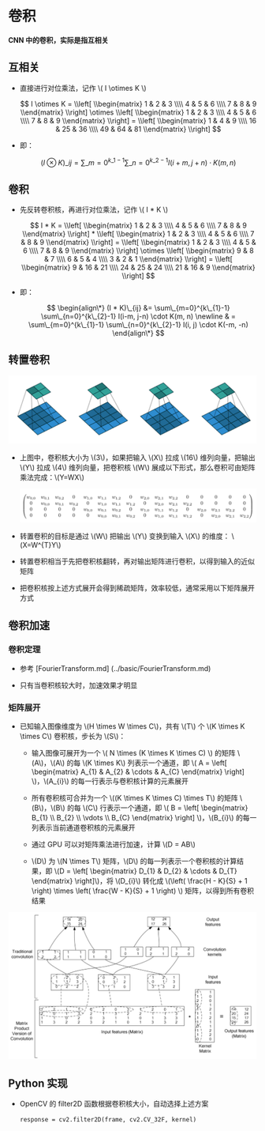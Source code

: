 <script type="text/javascript" src="http://cdn.mathjax.org/mathjax/latest/MathJax.js?config=default"></script>

# 卷积

#### CNN 中的卷积，实际是指互相关

## 互相关

- 直接进行对位乘法，记作 \\( I \otimes K \\)

	$$ I \otimes K = \\left[ \\begin{matrix} 1 & 2 & 3 \\\\ 4 & 5 & 6 \\\\ 7 & 8 & 9 \\end{matrix} \\right] \otimes \\left[ \\begin{matrix} 1 & 2 & 3 \\\\ 4 & 5 & 6 \\\\ 7 & 8 & 9 \\end{matrix} \\right] = \\left[ \\begin{matrix} 1 & 4 & 9 \\\\ 16 & 25 & 36 \\\\ 49 & 64 & 81 \\end{matrix} \\right] $$

- 即：

	$$ (I \otimes K)\_{ij} = \sum\_{m=0}^{k\_{1}-1} \sum\_{n=0}^{k\_{2}-1} I(i+m, j+n) \cdot K(m, n) $$

## 卷积

- 先反转卷积核，再进行对位乘法，记作 \\( I * K \\)

	$$ I * K = \\left[ \\begin{matrix} 1 & 2 & 3 \\\\ 4 & 5 & 6 \\\\ 7 & 8 & 9 \\end{matrix} \\right] * \\left[ \\begin{matrix} 1 & 2 & 3 \\\\ 4 & 5 & 6 \\\\ 7 & 8 & 9 \\end{matrix} \\right] = \\left[ \\begin{matrix} 1 & 2 & 3 \\\\ 4 & 5 & 6 \\\\ 7 & 8 & 9 \\end{matrix} \\right] \otimes \\left[ \\begin{matrix} 9 & 8 & 7 \\\\ 6 & 5 & 4 \\\\ 3 & 2 & 1 \\end{matrix} \\right] = \\left[ \\begin{matrix} 9 & 16 & 21 \\\\ 24 & 25 & 24 \\\\ 21 & 16 & 9 \\end{matrix} \\right] $$

- 即：

	$$
	\begin{align\*}
	(I * K)\_{ij} &= \sum\_{m=0}^{k\_{1}-1} \sum\_{n=0}^{k\_{2}-1} I(i-m, j-n) \cdot K(m, n) \newline
	& = \sum\_{m=0}^{k\_{1}-1} \sum\_{n=0}^{k\_{2}-1} I(i, j) \cdot K(-m, -n) 
	\end{align\*}
	$$

## 转置卷积

![img](images/conv.png)

- 上图中，卷积核大小为 \\(3\\)，如果把输入 \\(X\\) 拉成 \\(16\\) 维列向量，把输出 \\(Y\\) 拉成 \\(4\\) 维列向量，把卷积核 \\(W\\) 展成以下形式，那么卷积可由矩阵乘法完成：\\(Y=WX\\)

	![img](images/conv_weight.png)

- 转置卷积的目标是通过 \\(W\\) 把输出 \\(Y\\) 变换到输入 \\(X\\) 的维度： \\(X=W^{T}Y\\)

- 转置卷积相当于先把卷积核翻转，再对输出矩阵进行卷积，以得到输入的近似矩阵

- 把卷积核按上述方式展开会得到稀疏矩阵，效率较低，通常采用以下矩阵展开方式

## 卷积加速

### 卷积定理

- 参考 [FourierTransform.md] (../basic/FourierTransform.md)

- 只有当卷积核较大时，加速效果才明显

### 矩阵展开

- 已知输入图像维度为 \\(H \times W \times C\\)，共有 \\(T\\) 个 \\(K \times K \times C\\) 卷积核，步长为 \\(S\\)：

	- 输入图像可展开为一个 \\( N \times (K \times K \times C) \\) 的矩阵 \\(A\\)，\\(A\\) 的每 \\(K \times K\\) 列表示一个通道，即 \\( A = \\left[ \\begin{matrix} A\_{1} & A\_{2} & \cdots & A\_{C} \\end{matrix} \\right] \\)，\\(A\_{i}\\) 的每一行表示与卷积核计算的元素展开

	- 所有卷积核可合并为一个 \\((K \times K \times C) \times T\\) 的矩阵 \\(B\\)，\\(B\\) 的每 \\(C\\) 行表示一个通道，即 \\( B = \\left[ \\begin{matrix} B\_{1} \\\\ B\_{2} \\\\ \vdots \\\\ B\_{C} \\end{matrix} \\right] \\)，\\(B\_{i}\\) 的每一列表示当前通道卷积核的元素展开

	- 通过 GPU 可以对矩阵乘法进行加速，计算 \\(D = AB\\)

	- \\(D\\) 为 \\(N \times T\\) 矩阵，\\(D\\) 的每一列表示一个卷积核的计算结果，即 \\(D = \\left[ \\begin{matrix} D\_{1} & D\_{2} & \cdots & D\_{T} \\end{matrix} \\right]\\)，将 \\(D\_{i}\\) 转化成 \\(\left( \frac{H - K}{S} + 1 \right) \times \left( \frac{W - K}{S} + 1 \right) \\) 矩阵，以得到所有卷积结果
	
![image](images/conv_acceleration.png)

## Python 实现

- OpenCV 的 filter2D 函数根据卷积核大小，自动选择上述方案

	```
	response = cv2.filter2D(frame, cv2.CV_32F, kernel)
	```